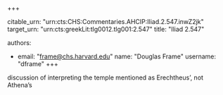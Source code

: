 +++


citable_urn: "urn:cts:CHS:Commentaries.AHCIP:Iliad.2.547.inwZ2jk"
target_urn: "urn:cts:greekLit:tlg0012.tlg001:2.547"
title: "Iliad 2.547"

authors:
- email: "frame@chs.harvard.edu"
  name: "Douglas Frame"
  username: "dframe"
+++

<p>discussion of interpreting the temple mentioned as Erechtheus’, not Athena’s</p>